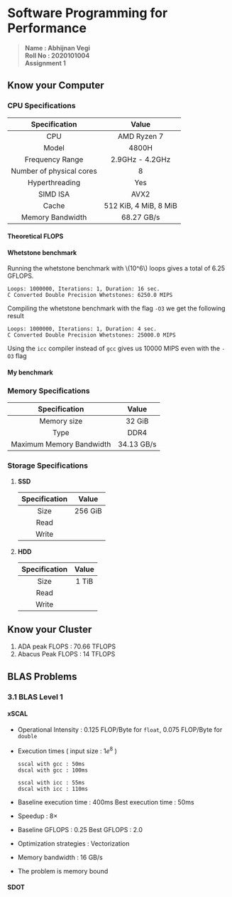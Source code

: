 # Software Programming for Performance
>  **Name : Abhijnan Vegi**  
>  **Roll No : 2020101004**  
>  **Assignment 1**  


## Know your Computer
### CPU Specifications

|      Specification       |         Value         |
| :----------------------: | :-------------------: |
|           CPU            |      AMD Ryzen 7      |
|          Model           |         4800H         |
|     Frequency Range      |    2.9GHz - 4.2GHz    |
| Number of physical cores |           8           |
|      Hyperthreading      |          Yes          |
|         SIMD ISA         |         AVX2          |
|          Cache           | 512 KiB, 4 MiB, 8 MiB |
|     Memory Bandwidth     |      68.27 GB/s       |


#### Theoretical FLOPS
#### Whetstone benchmark
Running the whetstone benchmark with \\(10^6\\) loops gives a total of 6.25 GFLOPS.
```
Loops: 1000000, Iterations: 1, Duration: 16 sec.
C Converted Double Precision Whetstones: 6250.0 MIPS
```
Compiling the whetstone benchmark with the flag `-O3` we get the following result
```
Loops: 1000000, Iterations: 1, Duration: 4 sec.
C Converted Double Precision Whetstones: 25000.0 MIPS
```
Using the `icc` compiler instead of `gcc` gives us 10000 MIPS even with the `-O3` flag
#### My benchmark

### Memory Specifications

|      Specification       |   Value    |
| :----------------------: | :--------: |
|       Memory size        |   32 GiB   |
|           Type           |    DDR4    |
| Maximum Memory Bandwidth | 34.13 GB/s |

### Storage Specifications

1. **SSD**

   | Specification |  Value  |
   | :-----------: | :-----: |
   |     Size      | 256 GiB |
   |     Read      |         |
   |     Write     |         |

2. **HDD**

   | Specification | Value |
   | :-----------: | :---: |
   |     Size      | 1 TiB |
   |     Read      |       |
   |     Write     |       |



## Know your Cluster

1. ADA peak FLOPS : 70.66 TFLOPS
2. Abacus Peak FLOPS : 14 TFLOPS

## BLAS Problems

### 3.1 BLAS Level 1

#### xSCAL

- Operational Intensity : $0.125$ FLOP/Byte for `float`, $0.075$ FLOP/Byte for `double`

- Execution times ( input size : $1e^8$ )

  ```
  sscal with gcc : 50ms
  dscal with gcc : 100ms
  
  sscal with icc : 55ms
  dscal with icc : 110ms
  ```

- Baseline execution time : 400ms
  Best execution time : 50ms

- Speedup : $8\times$

- Baseline GFLOPS : 0.25
  Best GFLOPS : 2.0

- Optimization strategies : Vectorization

- Memory bandwidth : 16 GB/s

- The problem is memory bound

#### SDOT
